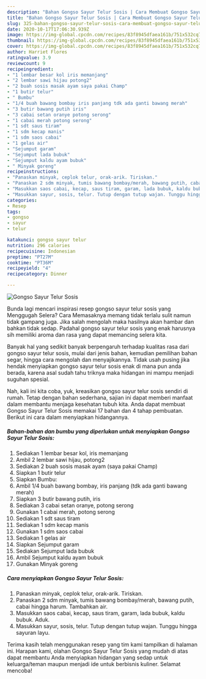 ```yaml
---
description: "Bahan Gongso Sayur Telur Sosis | Cara Membuat Gongso Sayur Telur Sosis Yang Sempurna"
title: "Bahan Gongso Sayur Telur Sosis | Cara Membuat Gongso Sayur Telur Sosis Yang Sempurna"
slug: 325-bahan-gongso-sayur-telur-sosis-cara-membuat-gongso-sayur-telur-sosis-yang-sempurna
date: 2020-10-17T17:06:30.939Z
image: https://img-global.cpcdn.com/recipes/83f8945dfaea161b/751x532cq70/gongso-sayur-telur-sosis-foto-resep-utama.jpg
thumbnail: https://img-global.cpcdn.com/recipes/83f8945dfaea161b/751x532cq70/gongso-sayur-telur-sosis-foto-resep-utama.jpg
cover: https://img-global.cpcdn.com/recipes/83f8945dfaea161b/751x532cq70/gongso-sayur-telur-sosis-foto-resep-utama.jpg
author: Harriet Flores
ratingvalue: 3.9
reviewcount: 9
recipeingredient:
- "1 lembar besar kol iris memanjang"
- "2 lembar sawi hijau potong2"
- "2 buah sosis masak ayam saya pakai Champ"
- "1 butir telur"
- " Bumbu"
- "1/4 buah bawang bombay iris panjang tdk ada ganti bawang merah"
- "3 butir bawang putih iris"
- "3 cabai setan oranye potong serong"
- "1 cabai merah potong serong"
- "1 sdt saus tiram"
- "1 sdm kecap manis"
- "1 sdm saos cabai"
- "1 gelas air"
- "Sejumput garam"
- "Sejumput lada bubuk"
- "Sejumput kaldu ayam bubuk"
- " Minyak goreng"
recipeinstructions:
- "Panaskan minyak, ceplok telur, orak-arik. Tiriskan."
- "Panaskan 2 sdm minyak, tumis bawang bombay/merah, bawang putih, cabai hingga harum. Tambahkan air."
- "Masukkan saos cabai, kecap, saus tiram, garam, lada bubuk, kaldu bubuk. Aduk."
- "Masukkan sayur, sosis, telur. Tutup dengan tutup wajan. Tunggu hingga sayuran layu."
categories:
- Resep
tags:
- gongso
- sayur
- telur

katakunci: gongso sayur telur 
nutrition: 296 calories
recipecuisine: Indonesian
preptime: "PT27M"
cooktime: "PT36M"
recipeyield: "4"
recipecategory: Dinner

---
```



![Gongso Sayur Telur Sosis](https://img-global.cpcdn.com/recipes/83f8945dfaea161b/751x532cq70/gongso-sayur-telur-sosis-foto-resep-utama.jpg)

Bunda lagi mencari inspirasi resep gongso sayur telur sosis yang Menggugah Selera? Cara Memasaknya memang tidak terlalu sulit namun tidak gampang juga. Jika salah mengolah maka hasilnya akan hambar dan bahkan tidak sedap. Padahal gongso sayur telur sosis yang enak harusnya sih memiliki aroma dan rasa yang dapat memancing selera kita.

Banyak hal yang sedikit banyak berpengaruh terhadap kualitas rasa dari gongso sayur telur sosis, mulai dari jenis bahan, kemudian pemilihan bahan segar, hingga cara mengolah dan menyajikannya. Tidak usah pusing jika hendak menyiapkan gongso sayur telur sosis enak di mana pun anda berada, karena asal sudah tahu triknya maka hidangan ini mampu menjadi suguhan spesial.




Nah, kali ini kita coba, yuk, kreasikan gongso sayur telur sosis sendiri di rumah. Tetap dengan bahan sederhana, sajian ini dapat memberi manfaat dalam membantu menjaga kesehatan tubuh kita. Anda dapat membuat Gongso Sayur Telur Sosis memakai 17 bahan dan 4 tahap pembuatan. Berikut ini cara dalam menyiapkan hidangannya.

<!--inarticleads1-->

##### Bahan-bahan dan bumbu yang diperlukan untuk menyiapkan Gongso Sayur Telur Sosis:

1. Sediakan 1 lembar besar kol, iris memanjang
1. Ambil 2 lembar sawi hijau, potong2
1. Sediakan 2 buah sosis masak ayam (saya pakai Champ)
1. Siapkan 1 butir telur
1. Siapkan  Bumbu:
1. Ambil 1/4 buah bawang bombay, iris panjang (tdk ada ganti bawang merah)
1. Siapkan 3 butir bawang putih, iris
1. Sediakan 3 cabai setan oranye, potong serong
1. Gunakan 1 cabai merah, potong serong
1. Sediakan 1 sdt saus tiram
1. Sediakan 1 sdm kecap manis
1. Gunakan 1 sdm saos cabai
1. Sediakan 1 gelas air
1. Siapkan Sejumput garam
1. Sediakan Sejumput lada bubuk
1. Ambil Sejumput kaldu ayam bubuk
1. Gunakan  Minyak goreng




<!--inarticleads2-->

##### Cara menyiapkan Gongso Sayur Telur Sosis:

1. Panaskan minyak, ceplok telur, orak-arik. Tiriskan.
1. Panaskan 2 sdm minyak, tumis bawang bombay/merah, bawang putih, cabai hingga harum. Tambahkan air.
1. Masukkan saos cabai, kecap, saus tiram, garam, lada bubuk, kaldu bubuk. Aduk.
1. Masukkan sayur, sosis, telur. Tutup dengan tutup wajan. Tunggu hingga sayuran layu.




Terima kasih telah menggunakan resep yang tim kami tampilkan di halaman ini. Harapan kami, olahan Gongso Sayur Telur Sosis yang mudah di atas dapat membantu Anda menyiapkan hidangan yang sedap untuk keluarga/teman maupun menjadi ide untuk berbisnis kuliner. Selamat mencoba!
